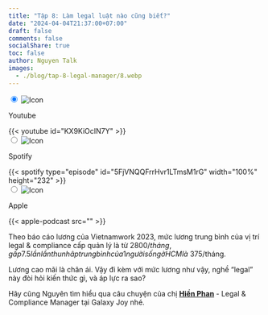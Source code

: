 ```yaml
---
title: "Tập 8: Làm legal luật nào cũng biết?"
date: "2024-04-04T21:37:00+07:00"
draft: false
comments: false
socialShare: true
toc: false
author: Nguyen Talk
images:
  - ./blog/tap-8-legal-manager/8.webp
---
```


<div class="embed-tabs">
  <input class="embed-input" name="tabs-8" type="radio" id="embed-tab-8y" checked="checked" />
  <label class="embed-label" for="embed-tab-8y">
    <img src="/youtube-20x20.png" alt="Icon" style="margin-right: 10px; ">
    <p>Youtube</p>
  </label>
  <div class="embed-panel">
    {{< youtube id="KX9KiOcIN7Y" >}}
  </div>
  <input class="embed-input" name="tabs-8" type="radio" id="embed-tab-8s" />
  <label class="embed-label" for="embed-tab-8s">
    <img src="/spotify-20x20.png" alt="Icon" style="margin-right: 10px; ">
    <p>Spotify</p>
  </label>
  <div class="embed-panel">
    {{< spotify type="episode" id="5FjVNQQFrrHvr1LTmsM1rG" width="100%" height="232" >}}
  </div>
  <input class="embed-input" name="tabs-8" type="radio" id="embed-tab-8a"/>
  <label class="embed-label" for="embed-tab-8a">
    <img src="/apple-podcast-20x20.png" alt="Icon" style="margin-right: 10px; ">
    <p>Apple</p>
  </label>
  <div class="embed-panel">
    {{< apple-podcast src="" >}}
  </div>
</div>

Theo báo cáo lương của Vietnamwork 2023, mức lương trung bình của vị trí legal & compliance cấp quản lý là từ $2800/tháng, gấp 7.5 lần lần thu nhâp trung bình của 1 người sống ở HCM là ~$375/tháng.
<!--more-->

Lương cao mãi là chân ái. Vậy đi kèm với mức lương như vậy, nghề “legal” này đòi hỏi kiến thức gì, và áp lực ra sao?

Hãy cũng Nguyên tìm hiểu qua câu chuyện của chị [__Hiền Phan__](https://www.linkedin.com/in/hien-phan-271548147/) - Legal & Compliance Manager tại Galaxy Joy nhé.
